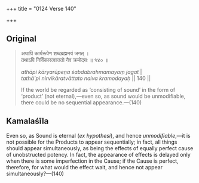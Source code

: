 +++
title = "0124 Verse 140"

+++
## Original 
>
> अथापि कार्यरूपेण शब्दब्रह्ममयं जगत् ।  
> तथाऽपि निर्विकारत्वात्ततो नैव क्रमोदयः ॥ १४० ॥ 
>
> *athāpi kāryarūpeṇa śabdabrahmamayaṃ jagat* \|  
> *tathā'pi nirvikāratvāttato naiva kramodayaḥ* \|\| 140 \|\| 
>
> If the world be regarded as ‘consisting of sound’ in the form of ‘product’ (not eternal),—even so, as sound would be unmodifiable, there could be no sequential appearance.—(140)



## Kamalaśīla

Even so, as Sound is eternal (*ex hypothesi*), and hence *unmodifiable*,—it is not possible for the Products to appear sequentially; in fact, all things should appear simultaneously, as being the effects of equally perfect cause of unobstructed potency. In fact, the appearance of effects is delayed only when there is some imperfection in the Cause; if the Cause is perfect, therefore, for what would the effect wait, and hence not appear simultaneously?—(140)


